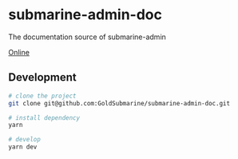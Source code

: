 # submarine-admin-doc

The documentation source of submarine-admin

[Online](https://GoldSubmarine.io/submarine-admin-doc)

## Development

```bash
# clone the project
git clone git@github.com:GoldSubmarine/submarine-admin-doc.git

# install dependency
yarn

# develop
yarn dev
```
